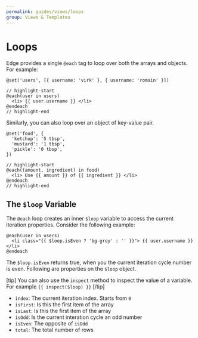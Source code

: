 ```yaml
---
permalink: guides/views/loops
group: Views & Templates
---
```


# Loops
Edge provides a single `@each` tag to loop over both the arrays and objects. For example:

```edge{}{Arrays}
@set('users', [{ username: 'virk' }, { username: 'romain' }])

// highlight-start
@each(user in users)
  <li> {{ user.username }} </li>
@endeach
// highlight-end
```

Similarly, you can also loop over an object of key-value pair.

```edge{}{Objects}
@set('food', {
  'ketchup': '5 tbsp',
  'mustard': '1 tbsp',
  'pickle': '0 tbsp',
})

// highlight-start
@each((amount, ingredient) in food)
  <li> Use {{ amount }} of {{ ingredient }} </li>
@endeach
// highlight-end
```

## The `$loop` Variable
The `@each` loop creates an inner `$loop` variable to access the current iteration properties. Consider the following example:

```edge
@each(user in users)
  <li class="{{ $loop.isEven ? 'bg-grey' : '' }}"> {{ user.username }} </li>
@endeach
```

The `$loop.isEven` returns true, when you the current iteration cycle number is even. Following are properties on the `$loop` object.

[tip]
You can also use the `inspect` method to inspect the value of a variable. For example `{{ inspect($loop) }}`
[/tip]

- `index`: The current iteration index. Starts from `0`
- `isFirst`: Is this the first item of the array
- `isLast`: Is this the first item of the array
- `isOdd`: Is the current interation cycle an odd number
- `isEven`: The opposite of `isOdd`
- `total`: The total number of rows
